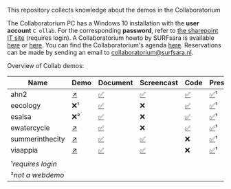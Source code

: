 This repository collects knowledge about the demos in the Collaboratorium

The Collaboratorium PC has a Windows 10 installation with the **user account** ``C ollab``. For the corresponding **password**, refer to [the sharepoint IT site](https://nlesc.sharepoint.com/it/SitePages/Guide%20-%20Using%20the%20Collab.aspx) (requires login). A Collaboratorium howto by SURFsara is available [here](https://www.surf.nl/binaries/content/assets/surf/en/2015/collab_manual.pdf) or [here](docs/collab_manual.pdf). You can find the Collaboratorium's agenda [here](https://userinfo.surfsara.nl/systems/collaboratorium/agenda). Reservations can be made by sending an email to [collaboratorium@surfsara.nl](mailto:collaboratorium@surfsara.nl).

Overview of Collab demos:

| Name |  Demo | Document | Screencast | Code | Presentation
| --- | --- | --- | --- | --- | --- |
| ahn2 | [:arrow_upper_right:](http://ahn2.pointclouds.nl/)  | [:white_check_mark:](/demos/ahn2/README.md) | [:white_check_mark:](/demos/ahn2/screencast-demo-ahn2-maasvlakte.mp4) | [:white_check_mark:](https://github.com/NLeSC/ahn-pointcloud-viewer) | [:white_check_mark:](https://nlesc.sharepoint.com/Shared%20Documents/Forms/AllItems.aspx?RootFolder=%2FShared%20Documents%2FNLeSC%20Project%20Presentations%2FClosed%2FMassive%20point%20cloud%20for%20eSciences&FolderCTID=0x0120004EB0DBA245A10041AA401E78745EB1B1&View={2CC9F224-02CB-49B5-9DBB-C97AE29C8572})&sup1; |
| eecology | :x:&sup1; | [:white_check_mark:](/demos/eecology/README.md) | :x: | [:white_check_mark:](https://github.com/NLeSC/?utf8=%E2%9C%93&query=eecology) | [:white_check_mark:](https://nlesc.sharepoint.com/Shared%20Documents/Forms/AllItems.aspx?RootFolder=%2FShared%20Documents%2FNLeSC%20Project%20Presentations%2FCurrent%2FeEcology&FolderCTID=0x0120004EB0DBA245A10041AA401E78745EB1B1&View={2CC9F224-02CB-49B5-9DBB-C97AE29C8572})&sup1; |
| esalsa | :x:&sup2; | [:white_check_mark:](/demos/esalsa/README.md) | :x: | [:white_check_mark:](https://github.com/NLeSC/?utf8=%E2%9C%93&query=esalsa) | [:white_check_mark:](https://nlesc.sharepoint.com/Shared%20Documents/Forms/AllItems.aspx?RootFolder=%2FShared%20Documents%2FNLeSC%20Project%20Presentations%2FCurrent%2FeSalsa&FolderCTID=0x0120004EB0DBA245A10041AA401E78745EB1B1&View={2CC9F224-02CB-49B5-9DBB-C97AE29C8572})&sup1; |
| ewatercycle | [:arrow_upper_right:](http://forecast.ewatercycle.org/)  | [:white_check_mark:](/demos/ewatercyle/README.md) | :x: | [:white_check_mark:](https://github.com/NLeSC/?utf8=%E2%9C%93&query=ewatercycle) | [:white_check_mark:](https://nlesc.sharepoint.com/Shared%20Documents/Forms/AllItems.aspx?RootFolder=%2FShared%20Documents%2FNLeSC%20Project%20Presentations%2FCurrent%2FeWaterCycle&FolderCTID=0x0120004EB0DBA245A10041AA401E78745EB1B1&View={2CC9F224-02CB-49B5-9DBB-C97AE29C8572})&sup1; |
| summerinthecity | [:arrow_upper_right:](http://jiskattema.github.io/summerinthecity/)  | [:white_check_mark:](/demos/summerinthecity/README.md) | [:white_check_mark:](/demos/summerinthecity/screencast-demo-summer-in-the-city.mp4) | :x: | [:white_check_mark:](https://nlesc.sharepoint.com/Shared%20Documents/Forms/AllItems.aspx?RootFolder=%2FShared%20Documents%2FNLeSC%20Project%20Presentations%2FCurrent%2FSummerInTheCity&FolderCTID=0x0120004EB0DBA245A10041AA401E78745EB1B1&View={2CC9F224-02CB-49B5-9DBB-C97AE29C8572})&sup1; |
| viaappia  | [:arrow_upper_right:](http://viaappia.esciencecenter.nl)  | [:white_check_mark:](https://github.com/jspaaks/collab-demos/blob/master/demos/viaappia/README.md) | [:white_check_mark:](https://youtu.be/I3DLXSrRiyk) | :x: | [:white_check_mark:](https://nlesc.sharepoint.com/Shared%20Documents/Forms/AllItems.aspx?RootFolder=%2FShared%20Documents%2FNLeSC%20Project%20Presentations%2FCurrent%2FVia%20Appia&FolderCTID=0x0120004EB0DBA245A10041AA401E78745EB1B1&View={2CC9F224-02CB-49B5-9DBB-C97AE29C8572})&sup1; |
|  |  |  |  |  |  |
| &sup1;_requires login_ |  |  |  |  |  |
| &sup2;_not a webdemo_ |  |  |  |  |  |


 

